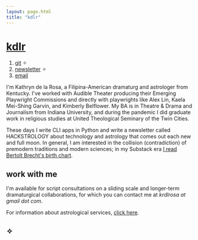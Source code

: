 ```yaml
---
layout: page.html
title: "kdlr"
---
```


# [kdlr](..)

1. [git](https://codeberg.org/sailorfe) ✧
2. [newsletter](https://buttondown.com/hackstrology) ✧
3. [email](mailto:krdlrosa@gmail.com)

I'm Kathryn de la Rosa, a Filipina-American dramaturg and astrologer from Kentucky. I've worked with Audible Theater producing their Emerging Playwright Commissions and directly with playwrights like Alex Lin, Kaela Mei-Shing Garvin, and Kimberly Belflower. My BA is in Theatre & Drama and Journalism from Indiana University, and during the pandemic I did graduate work in religious studies at United Theological Seminary of the Twin Cities.

These days I write CLI apps in Python and write a newsletter called HACKSTROLOGY about technology and astrology that comes out each new and full moon. In general, I am interested in the collision (contradiction) of premodern traditions and modern sciences; in my Substack era [I read Bertolt Brecht's birth chart](https://kathryndelarosa.substack.com/fuck-it-heres-brechts-birth-chart).

## work with me

I'm available for script consultations on a sliding scale and longer-term dramaturgical collaborations, for which you can contact me at *krdlrosa at gmail dot com*.

For information about astrological services, [click here](./astrology).

## ✧
